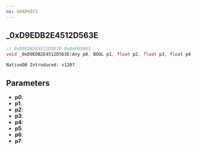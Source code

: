 ```yaml
---
ns: GRAPHICS
---
```

## _0xD9EDB2E4512D563E

```c
// 0xD9EDB2E4512D563E 0x84F05943
void _0xD9EDB2E4512D563E(Any p0, BOOL p1, float p2, float p3, float p4, float p5, BOOL p6, float p7);
```

```
NativeDB Introduced: v1207
```

## Parameters
* **p0**:
* **p1**:
* **p2**:
* **p3**:
* **p4**:
* **p5**:
* **p6**:
* **p7**:
